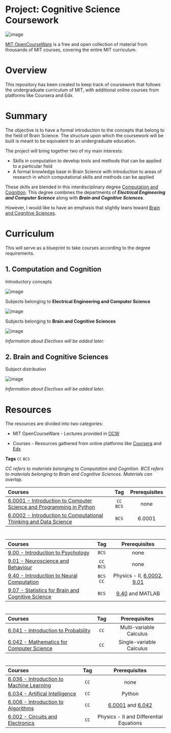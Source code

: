 # **Project: Cognitive Science Coursework**

![image](https://user-images.githubusercontent.com/96816530/176765062-a3a157bd-ab05-49c6-a339-df8336e9bd60.png)


[MIT OpenCourseWare](https://ocw.mit.edu/) is a free and open collection of material from thousands of MIT courses, covering the entire MIT curriculum.

# Overview
This repository has been created to keep track of coursework that follows the undergraduate curriculum of MIT, with additional online courses from platforms like Coursera and Edx.

# Summary 
The objective is to have a formal introduction to the concepts that belong to the field of Brain Science. The structure upon which the coursework will be built is meant to be equivalent to an undergraduate education. 

The project will bring together two of my main interests:

  - Skills in computation to develop tools and methods that can be applied to a particular field
  - A formal knowledge base in Brain Science with introduction to areas of research in which computational skills and methods can be applied
  
These skills are blended in this interdisciplinary degree [Computation and Cognition](http://catalog.mit.edu/degree-charts/computation-cognition-6-9/). This degree combines the departments of ***Electrical Engineering and Computer Science*** along with ***Brain and Cognitive Sciences***.

However, I would like to have an emphasis that slightly leans toward [Brain and Cognitive Sciences](http://catalog.mit.edu/degree-charts/brain-cognitive-sciences-course-9/). 

# Curriculum
This will serve as a blueprint to take courses according to the degree requirements. 

  ## 1. Computation and Cognition
  
  Introductory concepts
  
  ![image](https://user-images.githubusercontent.com/96816530/176785972-3806dc37-665e-48c6-9462-0f5c11486ce9.png)
  
  Subjects belonging to **Electrical Engineering and Computer Science**
  
  ![image](https://user-images.githubusercontent.com/96816530/176786733-fd75615d-b44d-483d-baeb-6b757f240918.png)
  
  Subjects belonging to **Brain and Cognitive Sciences**
  
  ![image](https://user-images.githubusercontent.com/96816530/176787158-e0bb30f4-ae8d-4d0e-af93-509674b991ac.png)
  
  *Information about Electives will be added later.*
  
  ## 2. Brain and Cognitive Sciences
  
  Subject distribution
  
  ![image](https://user-images.githubusercontent.com/96816530/176788696-19d0d348-28eb-4e2f-ab30-d4fca2868b36.png)

  *Information about Electives will be added later.*


  
  


# Resources
The resources are divided into two categories:

- MIT OpenCourseWare - Lectures provided in [OCW](https://ocw.mit.edu/)

- Courses - Resources gathered from online platforms like [Coursera](https://www.coursera.org/) and [Edx](https://www.edx.org/)


**Tags**
`CC`
`BCS`

*CC refers to materials belonging to Computation and Cognition. BCS refers to materials belonging to Brain and Cognitive Sciences. Materials can overlap.*

Courses | Tag | Prerequisites
:-- | :--: | :--:
[6.0001 - Introduction to Computer Science and Programming in Python](https://ocw.mit.edu/courses/6-0001-introduction-to-computer-science-and-programming-in-python-fall-2016/pages/syllabus/) | `CC` `BCS` | none | 
[6.0002 - Introduction to Computational Thinking and Data Science](https://ocw.mit.edu/courses/6-0002-introduction-to-computational-thinking-and-data-science-fall-2016/pages/syllabus/) | `BCS` | 6.0001 |

#
Courses | Tag | Prerequisites
:-- | :--: | :--:
[9.00 - Introduction to Psychology](https://ocw.mit.edu/courses/9-00sc-introduction-to-psychology-fall-2011/pages/syllabus/) | `BCS` | none |
[9.01 - Neuroscience and Behaviour](https://ocw.mit.edu/courses/9-01-neuroscience-and-behavior-fall-2003/) | `CC` `BCS` | none |
[9.40 - Introduction to Neural Computation](https://ocw.mit.edu/courses/9-40-introduction-to-neural-computation-spring-2018/pages/syllabus/) | `BCS` `CC` | Physics - II, [6.0002](https://ocw.mit.edu/courses/6-0002-introduction-to-computational-thinking-and-data-science-fall-2016/pages/syllabus/), [9.01](https://ocw.mit.edu/courses/9-01-neuroscience-and-behavior-fall-2003/) |
[9.07 - Statistics for Brain and Cognitive Science](https://ocw.mit.edu/courses/9-07-statistics-for-brain-and-cognitive-science-fall-2016/pages/syllabus/) | `BCS` | [9.40](https://ocw.mit.edu/courses/9-40-introduction-to-neural-computation-spring-2018/pages/syllabus/) and MATLAB |

#
Courses | Tag | Prerequisites
:-- | :--: | :--:
[6.041 - Introduction to Probability](https://ocw.mit.edu/courses/6-041-probabilistic-systems-analysis-and-applied-probability-fall-2010/pages/syllabus/) | `CC` | Multi-variable Calculus|
[6.042 - Mathematics for Computer Science](https://ocw.mit.edu/courses/6-042j-mathematics-for-computer-science-fall-2010/) | `CC` | Single-variable Calculus |

#
Courses | Tag | Prerequisites
:-- | :--: | :--:
[6.036 - Introduction to Machine Learning](https://ocw.mit.edu/courses/6-036-introduction-to-machine-learning-fall-2020/) | `CC` | none |
[6.034 - Artifical Intelligence](https://ocw.mit.edu/courses/6-034-artificial-intelligence-fall-2010/pages/syllabus/) | `CC` | Python |
[6.006 - Introduction to Algorithms](https://ocw.mit.edu/courses/6-006-introduction-to-algorithms-spring-2020/) | `CC` | [6.0001](https://ocw.mit.edu/courses/6-0001-introduction-to-computer-science-and-programming-in-python-fall-2016/pages/syllabus/) and [6.042](https://ocw.mit.edu/courses/6-042j-mathematics-for-computer-science-fall-2010/) |
[6.002 - Circuits and Electronics](https://ocw.mit.edu/courses/6-002-circuits-and-electronics-spring-2007/pages/syllabus/) | `CC` | Physics - II and Differential Equations |
